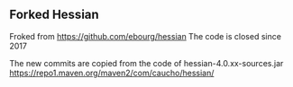 ## Forked Hessian

Froked from https://github.com/ebourg/hessian
The code is closed since 2017

The new commits are copied from the code of hessian-4.0.xx-sources.jar https://repo1.maven.org/maven2/com/caucho/hessian/

 
